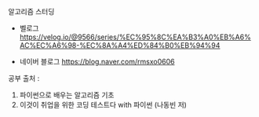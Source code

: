 알고리즘 스터딩

* 벨로그
https://velog.io/@9566/series/%EC%95%8C%EA%B3%A0%EB%A6%AC%EC%A6%98-%EC%8A%A4%ED%84%B0%EB%94%94

* 네이버 블로그
https://blog.naver.com/rmsxo0606

공부 출처 :
1. 파이썬으로 배우는 알고리즘 기초
2. 이것이 취업을 위한 코딩 테스트다 with 파이썬 (나동빈 저)
